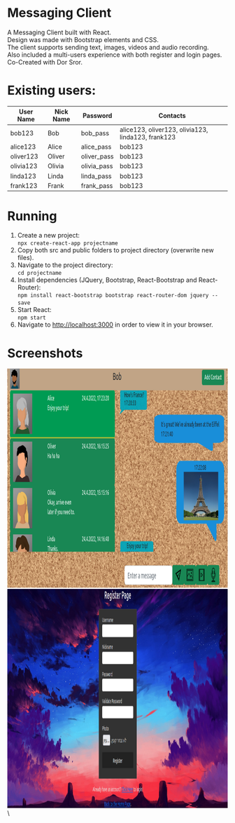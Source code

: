 # Messaging Client
A Messaging Client built with React.\
Design was made with Bootstrap elements and CSS.\
The client supports sending text, images, videos and audio recording.\
Also included a multi-users experience with both register and login pages.\
Co-Created with Dor Sror.
# Existing users:
User Name | Nick Name | Password | Contacts
--- | --- | --- | --- |
bob123 | Bob | bob_pass | alice123, oliver123, olivia123, linda123, frank123
alice123 | Alice | alice_pass | bob123
oliver123 | Oliver | oliver_pass | bob123
olivia123 | Olivia | olivia_pass | bob123
linda123 | Linda | linda_pass | bob123
frank123 | Frank | frank_pass | bob123

# Running
1. Create a new project:  
`npx create-react-app projectname`  
2. Copy both src and public folders to project directory (overwrite new files).  
3. Navigate to the project directory:  
`cd projectname`  
4. Install dependencies (JQuery, Bootstrap, React-Bootstrap and React-Router):  
`npm install react-bootstrap bootstrap react-router-dom jquery --save`
5. Start React:  
`npm start`  
6. Navigate to [http://localhost:3000](http://localhost:3000) in order to view it in your browser.  
# Screenshots
<img src="main_screen.png" width="1000" height="500" />\
<img src="register_screen.png" width="1000" height="500" />\
